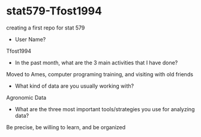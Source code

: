 # stat579-Tfost1994
creating a first repo for stat 579

- User Name?

Tfost1994

- In the past month, what are the 3 main activities that I have done?

Moved to Ames, computer programing training, and visiting with old friends

- What kind of data are you usually working with?

Agronomic Data

- What are the three most important tools/strategies you use for analyzing data?

Be precise, be willing to learn, and be organized

